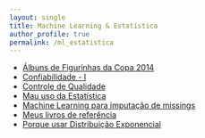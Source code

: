 ```yaml
---
layout: single
title: Machine Learning & Estatística
author_profile: true
permalink: /ml_estatistica
---
```


- [Álbuns de Figurinhas da Copa 2014]()
- [Confiabilidade - I]()
- [Controle de Qualidade]()
- [Mau uso da Estatística]()
- [Machine Learning para imputação de missings]()
- [Meus livros de referência]()
- [Porque usar Distribuição Exponencial]()
